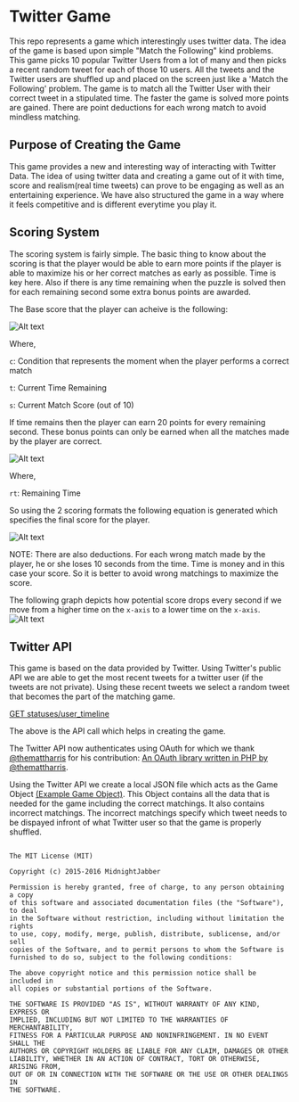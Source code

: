 # Twitter Game
This repo represents a game which interestingly uses twitter data. The idea of the game is based upon simple "Match the Following" kind problems. This game picks 10 popular Twitter Users from a lot of many and then picks a recent random tweet for each of those 10 users. All the tweets and the Twitter users are shuffled up and placed on the screen just like a 'Match the Following' problem. The game is to match all the Twitter User with their correct tweet in a stipulated time. The faster the game is solved more points are gained. There are point deductions for each wrong match to avoid mindless matching.

## Purpose of Creating the Game
This game provides a new and interesting way of interacting with Twitter Data. The idea of using twitter data and creating a game out of it with time, score and realism(real time tweets) can prove to be engaging as well as an entertaining experience. We have also structured the game in a way where it feels competitive and is different everytime you play it. 

## Scoring System
The scoring system is fairly simple. The basic thing to know about the scoring is that the player would be able to earn more points if the player is able to maximize his or her correct matches as early as possible. Time is key here. Also if there is any time remaining when the puzzle is solved then for each remaining second some extra bonus points are awarded.

The Base score that the player can acheive is the following:

![Alt text](https://github.com/vreddi/twitterGame/blob/readme/images/Base-Score-Eq.png "Base Score Equation")

Where,

`c`: Condition that represents the moment when the player performs a correct match

`t`: Current Time Remaining

`s`: Current Match Score (out of 10)

If time remains then the player can earn 20 points for every remaining second. These bonus points can only be earned when all the matches made by the player are correct.

![Alt text](https://github.com/vreddi/twitterGame/blob/readme/images/Bonus-Score-Eq.png "Bonus Score Equation")

Where,

`rt`: Remaining Time

So using the 2 scoring formats the following equation is generated which specifies the final score for the player.

![Alt text](https://github.com/vreddi/twitterGame/blob/readme/images/Final-Score-Eq.png "Final Score Equation")

NOTE: There are also deductions. For each wrong match made by the player, he or she loses 10 seconds from the time. Time is money and in this case your score. So it is better to avoid wrong matchings to maximize the score.

The following graph depicts how potential score drops every second if we move from a higher time on the `x-axis` to a lower time on the `x-axis`.
![Alt text](https://github.com/vreddi/twitterGame/blob/readme/images/Scoring-Plot.png "Scoring Plot")

## Twitter API
This game is based on the data provided by Twitter. Using Twitter's public API we are able to get the most recent tweets for a twitter user (if the tweets are not private). Using these recent tweets we select a random tweet that becomes the part of the matching game. 

[GET statuses/user_timeline](https://dev.twitter.com/rest/reference/get/statuses/user_timeline_)

The above is the API call which helps in creating the game. 

The Twitter API now authenticates using OAuth for which we thank [@themattharris](https://twitter.com/themattharris) for his contribution: [An OAuth library written in PHP by @themattharris](https://github.com/themattharris/tmhOAuth).

Using the Twitter API we create a local JSON file which acts as the Game Object [(Example Game Object)](https://github.com/MidnightJabber/twitterGame/blob/master/ExampleData.json). This Object contains all the data that is needed for the game including the correct matchings. It also contains incorrect matchings. The incorrect matchings specify which tweet needs to be dispayed infront of what Twitter user so that the game is properly shuffled.

<pre lang="markdown">
<code>
The MIT License (MIT)

Copyright (c) 2015-2016 MidnightJabber

Permission is hereby granted, free of charge, to any person obtaining a copy
of this software and associated documentation files (the "Software"), to deal
in the Software without restriction, including without limitation the rights
to use, copy, modify, merge, publish, distribute, sublicense, and/or sell
copies of the Software, and to permit persons to whom the Software is
furnished to do so, subject to the following conditions:

The above copyright notice and this permission notice shall be included in
all copies or substantial portions of the Software.

THE SOFTWARE IS PROVIDED "AS IS", WITHOUT WARRANTY OF ANY KIND, EXPRESS OR
IMPLIED, INCLUDING BUT NOT LIMITED TO THE WARRANTIES OF MERCHANTABILITY,
FITNESS FOR A PARTICULAR PURPOSE AND NONINFRINGEMENT. IN NO EVENT SHALL THE
AUTHORS OR COPYRIGHT HOLDERS BE LIABLE FOR ANY CLAIM, DAMAGES OR OTHER
LIABILITY, WHETHER IN AN ACTION OF CONTRACT, TORT OR OTHERWISE, ARISING FROM,
OUT OF OR IN CONNECTION WITH THE SOFTWARE OR THE USE OR OTHER DEALINGS IN
THE SOFTWARE.

</code>
</pre>
